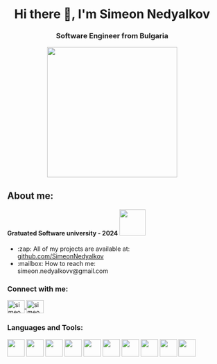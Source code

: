 <div id="wrapper" style="display:flex; justify-content:space-between; align-items:center;">
    <div style="flex: 1; padding-right: 20px;">
        <div align="center">
            <h1>Hi there 👋, I'm Simeon Nedyalkov</h1>
        </div>
        <div align="center">
            <h3>Software Engineer from Bulgaria</h3>
        </div>
        <div id="here" style="display:block;">
        <div id="header" align="center" display="inline:block">
            <img src="https://cdn.dribbble.com/users/1059583/screenshots/4171367/coding-freak.gif" width="300" />
        </div>
            <h2>About me:</h2>
            <h4>Gratuated Software university - 2024 <a href="https://softuni.bg/certificates/details/225822/e1efcc4e"><img src="https://platform.softuni.bg/content/images/circle-logos/softuni-logo.png" width="60" height="60"></a></h4>
            <ul align="left">
                <li>:zap: All of my projects are available at:</br> 
                    <a href="https://github.com/SimeonNedyalkov?tab=repositories" target="_blank">
                        github.com/SimeonNedyalkov
                    </a>
                </li>
                <li>:mailbox: How to reach me:</br> simeon.nedyalkovv@gmail.com</li>
            </ul>
            <h3>Connect with me:</h3>
            <a href="https://www.linkedin.com/in/simeon-nedyalkov-3a62b616a/" target="_blank">
                <img align="center" src="https://raw.githubusercontent.com/rahuldkjain/github-profile-readme-generator/master/src/images/icons/Social/linked-in-alt.svg" alt="simeon-nedyalkov" height="30" width="40">
            </a>
            <a href="https://www.facebook.com/profile.php?id=100001718120923" target="_blank">
                <img align="center" src="https://raw.githubusercontent.com/rahuldkjain/github-profile-readme-generator/master/src/images/icons/Social/facebook.svg" alt="simeon nedyalkov" height="30" width="40">
            </a>
            <h3>Languages and Tools: </h3>
            <img src="https://cdn.jsdelivr.net/gh/devicons/devicon@latest/icons/javascript/javascript-original.svg" width="40" height="40" />
            <img src="https://cdn.jsdelivr.net/gh/devicons/devicon@latest/icons/typescript/typescript-original.svg" width="40" height="40" />
            <img src="https://cdn.jsdelivr.net/gh/devicons/devicon@latest/icons/react/react-original.svg" width="40" height="40" />
            <img src="https://cdn.jsdelivr.net/gh/devicons/devicon@latest/icons/angular/angular-original.svg" width="40" height="40" />
            <img src="https://cdn.jsdelivr.net/gh/devicons/devicon@latest/icons/nodejs/nodejs-original-wordmark.svg" width="40" height="40" />
            <img src="https://cdn.jsdelivr.net/gh/devicons/devicon@latest/icons/express/express-original-wordmark.svg" width="40" height="40" />
            <img src="https://cdn.jsdelivr.net/gh/devicons/devicon@latest/icons/mongodb/mongodb-original-wordmark.svg" width="40" height="40" />
            <img src="https://cdn.jsdelivr.net/gh/devicons/devicon@latest/icons/html5/html5-original-wordmark.svg" width="40" height="40" />
            <img src="https://cdn.jsdelivr.net/gh/devicons/devicon@latest/icons/css3/css3-original-wordmark.svg" width="40" height="40" />
            <img src="https://cdn.jsdelivr.net/gh/devicons/devicon@latest/icons/git/git-original.svg" width="40" height="40" />
        </div>
    </div>
</div>

<!--
**SimeonNedyalkov/SimeonNedyalkov** is a ✨ _special_ ✨ repository because its `README.md` (this file) appears on your GitHub profile.

Here are some ideas to get you started:

- 🔭 I’m currently working on ...
- 🌱 I’m currently learning ...
- 👯 I’m looking to collaborate on ...
- 🤔 I’m looking for help with ...
- 💬 Ask me about ...
- 📫 How to reach me: ...
- 😄 Pronouns: ...
- ⚡ Fun fact: ...
  -->
